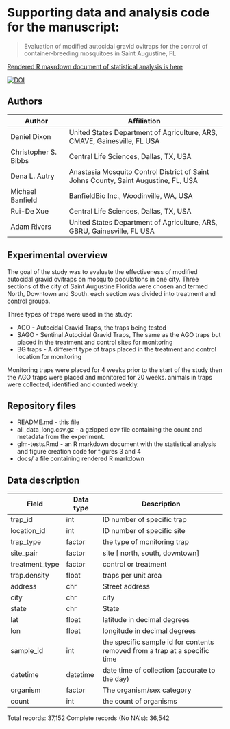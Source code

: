 # Supporting data and analysis code for the manuscript:

> Evaluation of modified autocidal gravid ovitraps for the control of container-breeding mosquitoes in Saint Augustine, FL

[Rendered R makrdown document of statistical analysis is here](https://usda-ars-gbru.github.io/dixon_etal_2021/glm-tests.html)

[![DOI](https://zenodo.org/badge/322486553.svg)](https://zenodo.org/badge/latestdoi/322486553)

## Authors

Author | Affiliation
---|---
Daniel Dixon | United States Department of Agriculture, ARS, CMAVE, Gainesville, FL USA
Christopher S. Bibbs | Central Life Sciences, Dallas, TX, USA
Dena L. Autry | Anastasia Mosquito Control District of Saint Johns County, Saint Augustine, FL, USA
Michael Banfield | BanfieldBio Inc., Woodinville, WA, USA
Rui-De Xue | Central Life Sciences, Dallas, TX, USA
Adam Rivers | United States Department of Agriculture, ARS, GBRU, Gainesville, FL USA

## Experimental overview

The goal of the study was to evaluate the effectiveness of modified autocidal gravid ovitraps on mosquito populations in one city.  Three sections of the city of Saint Augustine Florida were chosen and termed North, Downtown and South. each section was divided into treatment and control groups.

Three types of traps were used in the study:

* AGO - Autocidal Gravid Traps, the traps being tested
* SAGO - Sentinal Autocidal Gravid Traps, The same as the AGO traps but placed in the treatment and control sites for monitoring
* BG traps - A different type of traps placed in the treatment and control location for monitoring


Monitoring traps were placed for 4 weeks prior to the start of the study then the AGO traps were placed and monitored for 20 weeks. animals in traps were collected, identified and counted weekly.

## Repository files

* README.md - this file
* all_data_long.csv.gz - a gzipped csv file containing the count and metadata from the experiment.
* glm-tests.Rmd - an R markdown document with the statistical analysis and
  figure creation code for figures 3 and 4
* docs/ a file containing rendered R markdown

## Data description

Field | Data type | Description
---|---|---
trap_id | int | ID number of specific trap
location_id | int | ID number of specific site
trap_type | factor | the type of monitoring trap
site_pair | factor | site [ north, south, downtown]
treatment_type | factor | control or treatment
trap.density | float | traps per unit area
address | chr | Street address
city | chr | city
state | chr | State
lat | float | latitude in decimal degrees
lon | float |  longitude in decimal degrees
sample_id | int | the specific sample id for contents removed from a trap at a specific time
datetime | datetime | date time of collection (accurate to the day)
organism | factor | The organism/sex category
count | int | the count of organisms

Total records: 37,152
Complete records (No NA's): 36,542

